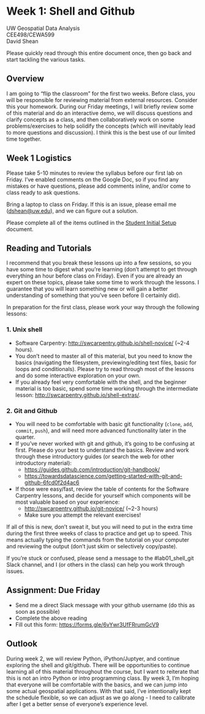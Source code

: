 # Week 1: Shell and Github

UW Geospatial Data Analysis  
CEE498/CEWA599  
David Shean  

Please quickly read through this entire document once, then go back and start tackling the various tasks.

## Overview
I am going to “flip the classroom” for the first two weeks. Before class, you will be responsible for reviewing material from external resources. Consider this your homework. During our Friday meetings, I will briefly review some of this material and do an interactive demo, we will discuss questions and clarify concepts as a class, and then collaboratively work on some problems/exercises to help solidify the concepts (which will inevitably lead to more questions and discussion). I think this is the best use of our limited time together.

## Week 1 Logistics
Please take 5-10 minutes to review the syllabus before our first lab on Friday. I’ve enabled comments on the Google Doc, so if you find any mistakes or have questions, please add comments inline, and/or come to class ready to ask questions.

Bring a laptop to class on Friday. If this is an issue, please email me (dshean@uw.edu), and we can figure out a solution.

Please complete all of the items outlined in the [Student Initial Setup](../../resources/students/students_initial_setup.md) document.

## Reading and Tutorials
I recommend that you break these lessons up into a few sessions, so you have some time to digest what you’re learning (don’t attempt to get through everything an hour before class on Friday). Even if you are already an expert on these topics, please take some time to work through the lessons. I guarantee that you will learn something new or will gain a better understanding of something that you’ve seen before (I certainly did). 

In preparation for the first class, please work your way through the following lessons:

### 1. Unix shell
* Software Carpentry: http://swcarpentry.github.io/shell-novice/ (~2-4 hours). 
* You don’t need to master all of this material, but you need to know the basics (navigating the filesystem, previewing/editing text files, basic for loops and conditionals). Please try to read through most of the lessons and do some interactive exploration on your own.
* If you already feel very comfortable with the shell, and the beginner material is too basic, spend some time working through the intermediate lesson: http://swcarpentry.github.io/shell-extras/.  

### 2. Git and Github
* You will need to be comfortable with basic git functionality (`clone`, `add`, `commit`, `push`), and will need more advanced functionality later in the quarter. 
* If you’ve never worked with git and github, it’s going to be confusing at first. Please do your best to understand the basics. Review and work through these introductory guides (or search the web for other introductory material):
    * https://guides.github.com/introduction/git-handbook/
    * https://towardsdatascience.com/getting-started-with-git-and-github-6fcd0f2d4ac6
* If those were easy/fast, review the table of contents for the Software Carpentry lessons, and decide for yourself which components will be most valuable based on your experience:
    * http://swcarpentry.github.io/git-novice/ (~2-3 hours)
    * Make sure you attempt the relevant exercises!

If all of this is new, don’t sweat it, but you will need to put in the extra time during the first three weeks of class to practice and get up to speed. This means actually typing the commands from the tutorial on your computer and reviewing the output (don’t just skim or selectively copy/paste). 

If you’re stuck or confused, please send a message to the #lab01_shell_git Slack channel, and I (or others in the class) can help you work through issues.

## Assignment: Due Friday
* Send me a direct Slack message with your github username (do this as soon as possible)
* Complete the above reading
* Fill out this form: https://forms.gle/6vYwr3UfFRrumGcV9

## Outlook
During week 2, we will review Python, iPython/Juptyer, and continue exploring the shell and git/github. There will be opportunities to continue learning all of this material throughout the course, but I want to reiterate that this is not an intro Python or intro programming class. By week 3, I’m hoping that everyone will be comfortable with the basics, and we can jump into some actual geospatial applications. With that said, I’ve intentionally kept the schedule flexible, so we can adjust as we go along - I need to calibrate after I get a better sense of everyone’s experience level.
